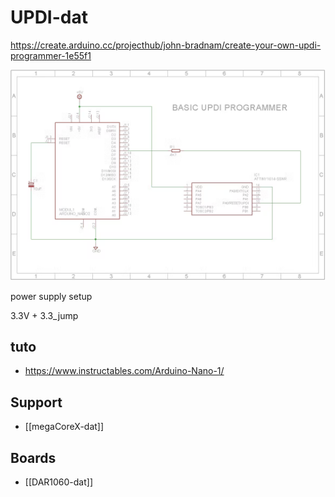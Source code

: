 

# UPDI-dat

https://create.arduino.cc/projecthub/john-bradnam/create-your-own-updi-programmer-1e55f1

![](2022-10-15-18-38-28.png)


power supply setup 

3.3V + 3.3_jump

## tuto 

- https://www.instructables.com/Arduino-Nano-1/


## Support 

- [[megaCoreX-dat]]

## Boards 

- [[DAR1060-dat]]